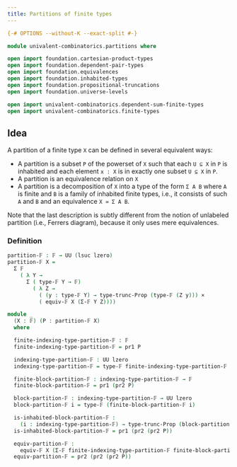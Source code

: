 ```yaml
---
title: Partitions of finite types
---
```


```agda
{-# OPTIONS --without-K --exact-split #-}

module univalent-combinatorics.partitions where

open import foundation.cartesian-product-types
open import foundation.dependent-pair-types
open import foundation.equivalences
open import foundation.inhabited-types
open import foundation.propositional-truncations
open import foundation.universe-levels

open import univalent-combinatorics.dependent-sum-finite-types
open import univalent-combinatorics.finite-types
```

## Idea

A partition of a finite type `X` can be defined in several equivalent ways:

- A partition is a subset `P` of the powerset of `X` such that each `U ⊆ X` in `P` is inhabited and each element `x : X` is in exactly one subset `U ⊆ X` in `P`.
- A partition is an equivalence relation on `X`
- A partition is a decomposition of `X` into a type of the form `Σ A B` where `A` is finite and `B` is a family of inhabited finite types, i.e., it consists of such `A` and `B` and an equivalence `X ≃ Σ A B`.

Note that the last description is subtly different from the notion of unlabeled partition (i.e., Ferrers diagram), because it only uses mere equivalences.

### Definition

```agda
partition-𝔽 : 𝔽 → UU (lsuc lzero)
partition-𝔽 X =
  Σ 𝔽
    ( λ Y →
      Σ ( type-𝔽 Y → 𝔽)
        ( λ Z →
          ( (y : type-𝔽 Y) → type-trunc-Prop (type-𝔽 (Z y))) ×
          ( equiv-𝔽 X (Σ-𝔽 Y Z))))

module _
  (X : 𝔽) (P : partition-𝔽 X)
  where

  finite-indexing-type-partition-𝔽 : 𝔽
  finite-indexing-type-partition-𝔽 = pr1 P

  indexing-type-partition-𝔽 : UU lzero
  indexing-type-partition-𝔽 = type-𝔽 finite-indexing-type-partition-𝔽

  finite-block-partition-𝔽 : indexing-type-partition-𝔽 → 𝔽
  finite-block-partition-𝔽 = pr1 (pr2 P)

  block-partition-𝔽 : indexing-type-partition-𝔽 → UU lzero
  block-partition-𝔽 i = type-𝔽 (finite-block-partition-𝔽 i)

  is-inhabited-block-partition-𝔽 :
    (i : indexing-type-partition-𝔽) → type-trunc-Prop (block-partition-𝔽 i)
  is-inhabited-block-partition-𝔽 = pr1 (pr2 (pr2 P))

  equiv-partition-𝔽 :
    equiv-𝔽 X (Σ-𝔽 finite-indexing-type-partition-𝔽 finite-block-partition-𝔽)
  equiv-partition-𝔽 = pr2 (pr2 (pr2 P))
```
